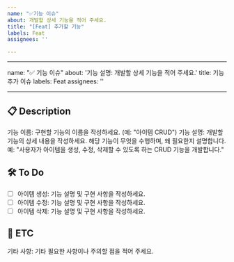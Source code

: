 ```yaml
---
name: "✅기능 이슈"
about: 개발할 상세 기능을 적어 주세요.
title: "[Feat] 추가할 기능"
labels: Feat
assignees: ''

---
```


---
name: "✅ 기능 이슈"
about: '기능 설명: 개발할 상세 기능을 적어 주세요.'
title: 기능 추가 이슈
labels: Feat
assignees: ''

---

## 📋 Description
기능 이름: 구현할 기능의 이름을 작성하세요. (예: "아이템 CRUD")
기능 설명: 개발할 기능의 상세 내용을 작성하세요. 해당 기능이 무엇을 수행하며, 왜 필요한지 설명합니다.
예: "사용자가 아이템을 생성, 수정, 삭제할 수 있도록 하는 CRUD 기능을 개발합니다."

## 🛠️ To Do
- [ ] 아이템 생성: 기능 설명 및 구현 사항을 작성하세요.
- [ ] 아이템 수정: 기능 설명 및 구현 사항을 작성하세요.
- [ ] 아이템 삭제: 기능 설명 및 구현 사항을 작성하세요.

## 📝 ETC
기타 사항: 기타 필요한 사항이나 주의할 점을 적어 주세요.
